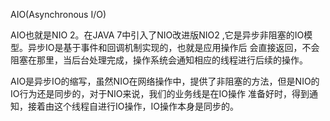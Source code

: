 AIO(Asynchronous I/O)

AIO也就是NIO 2。在JAVA 7中引入了NIO改进版NIO2 ,它是异步非阻塞的IO模型。异步IO是基于事件和回调机制实现的，也就是应用操作后
会直接返回，不会阻塞在那里，当后台处理完成，操作系统会通知相应的线程进行后续的操作。

AIO是异步IO的缩写，虽然NIO在网络操作中，提供了非阻塞的方法，但是NIO的IO行为还是同步的，对于NIO来说，我们的业务线是在IO操作
准备好时，得到通知，接着由这个线程自进行IO操作，IO操作本身是同步的。